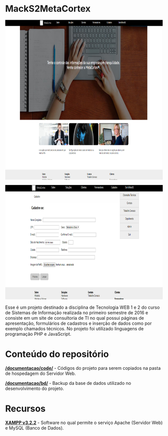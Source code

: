# MackS2MetaCortex

<p align="center">  
	<img src="images/demonstracao1.png" width="896" height="510"/>

</p>

<p align="center"> 
	<img src="images/demonstracao2.png" width="906" height="365"/>

</p>

Esse é um projeto destinado a disciplina de Tecnologia WEB 1 e 2 do curso de Sistemas de Informação realizada no primeiro semestre de 2016 e consiste em um site de consultoria de TI no qual possui páginas de apresentação, formulários de cadastros e inserção de dados como por exemplo chamados técnicos. No projeto foi utilizado linguagens de programação PHP e JavaScript.

# Conteúdo do repositório

[**/documentacao/code/**](code/) - Códigos do projeto para serem copiados na pasta de hospedagem do Servidor Web.

[**/documentacao/bd/**](bd/) - Backup da base de dados utilizado no desenvolvimento do projeto.

# Recursos

[**XAMPP v3.2.2**](https://github.com/ApacheFriends/XAMPP-Control) - Software no qual permite o serviço Apache (Servidor Web) e MySQL (Banco de Dados).
